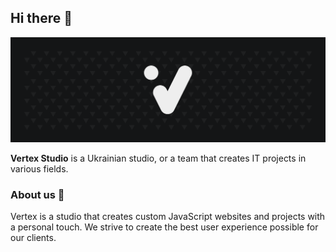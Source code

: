 ## Hi there 👋

![Vertex banner](https://github.com/it-Vertex/.github/blob/main/profile/Banner_alt.png?raw=true)

**Vertex Studio** is a Ukrainian studio, or a team that creates IT projects in various fields.

### About us 🚀

Vertex is a studio that creates custom JavaScript websites and projects with a personal touch. We strive to create the best user experience possible for our clients.
